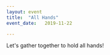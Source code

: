 ```yaml
---
layout: event
title:  "All Hands"
event_date:   2019-11-22 

---
```


Let's gather together to hold all hands!
